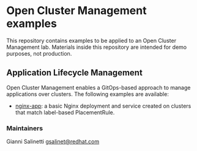 # Open Cluster Management examples

This repository contains examples to be applied to an Open Cluster Management lab.
Materials inside this repository are intended for demo purposes, not production.

## Application Lifecycle Management

Open Cluster Management enables a GitOps-based approach to manage applications over
clusters. The following examples are available:

- [nginx-app](application-lifecycle-management/nginx-app): a basic Nginx deployment and service created on clusters that match label-based PlacementRule.

### Maintainers
Gianni Salinetti <gsalinet@redhat.com>